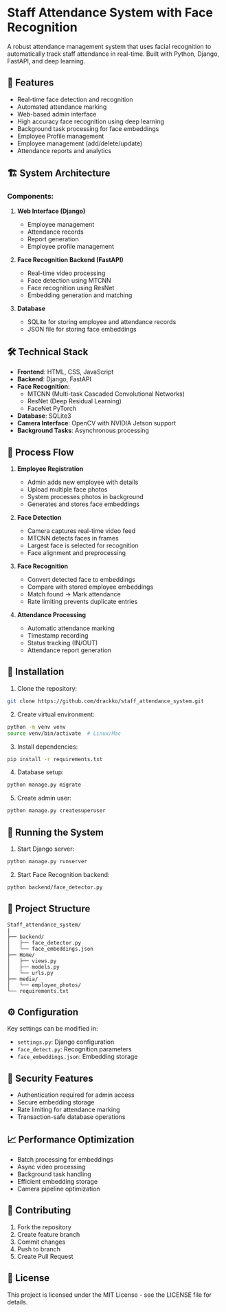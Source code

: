 # Staff Attendance System with Face Recognition

A robust attendance management system that uses facial recognition to automatically track staff attendance in real-time. Built with Python, Django, FastAPI, and deep learning.

## 🌟 Features

- Real-time face detection and recognition
- Automated attendance marking
- Web-based admin interface
- High accuracy face recognition using deep learning
- Background task processing for face embeddings
- Employee Profile management
- Employee management (add/delete/update)
- Attendance reports and analytics

## 🏗️ System Architecture

### Components:
1. **Web Interface (Django)**
   - Employee management
   - Attendance records
   - Report generation
   - Employee profile management

2. **Face Recognition Backend (FastAPI)**
   - Real-time video processing
   - Face detection using MTCNN
   - Face recognition using ResNet
   - Embedding generation and matching

3. **Database**
   - SQLite for storing employee and attendance records
   - JSON file for storing face embeddings

## 🛠️ Technical Stack

- **Frontend**: HTML, CSS, JavaScript
- **Backend**: Django, FastAPI
- **Face Recognition**: 
  - MTCNN (Multi-task Cascaded Convolutional Networks)
  - ResNet (Deep Residual Learning)
  - FaceNet PyTorch
- **Database**: SQLite3
- **Camera Interface**: OpenCV with NVIDIA Jetson support
- **Background Tasks**: Asynchronous processing

## 📝 Process Flow

1. **Employee Registration**
   - Admin adds new employee with details
   - Upload multiple face photos
   - System processes photos in background
   - Generates and stores face embeddings

2. **Face Detection**
   - Camera captures real-time video feed
   - MTCNN detects faces in frames
   - Largest face is selected for recognition
   - Face alignment and preprocessing

3. **Face Recognition**
   - Convert detected face to embeddings
   - Compare with stored employee embeddings
   - Match found -> Mark attendance
   - Rate limiting prevents duplicate entries

4. **Attendance Processing**
   - Automatic attendance marking
   - Timestamp recording
   - Status tracking (IN/OUT)
   - Attendance report generation

## 🔧 Installation

1. Clone the repository:
```bash
git clone https://github.com/drackko/staff_attendance_system.git
```

2. Create virtual environment:
```bash
python -m venv venv
source venv/bin/activate  # Linux/Mac
```

3. Install dependencies:
```bash
pip install -r requirements.txt
```

4. Database setup:
```bash
python manage.py migrate
```

5. Create admin user:
```bash
python manage.py createsuperuser
```

## 🚀 Running the System

1. Start Django server:
```bash
python manage.py runserver
```

2. Start Face Recognition backend:
```bash
python backend/face_detector.py
```

## 📂 Project Structure

```
Staff_attendance_system/
|
├── backend/
│   ├── face_detector.py
│   └── face_embeddings.json
├── Home/
│   ├── views.py
│   ├── models.py
│   └── urls.py
├── media/
│   └── employee_photos/
└── requirements.txt
```

## ⚙️ Configuration

Key settings can be modified in:
- `settings.py`: Django configuration
- `face_detect.py`: Recognition parameters
- `face_embeddings.json`: Embedding storage

## 🔐 Security Features

- Authentication required for admin access
- Secure embedding storage
- Rate limiting for attendance marking
- Transaction-safe database operations

## 📈 Performance Optimization

- Batch processing for embeddings
- Async video processing
- Background task handling
- Efficient embedding storage
- Camera pipeline optimization

## 🤝 Contributing

1. Fork the repository
2. Create feature branch
3. Commit changes
4. Push to branch
5. Create Pull Request

## 📄 License

This project is licensed under the MIT License - see the LICENSE file for details.
